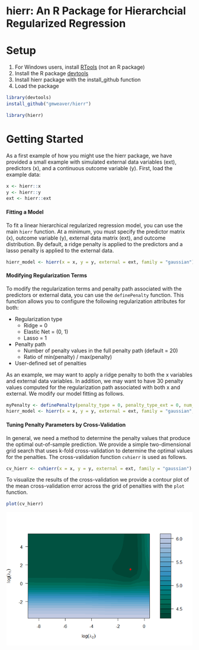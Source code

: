 hierr: An R Package for Hierarchcial Regularized Regression
================

<!-- README.md is generated from README.Rmd. Please edit that file -->
Setup
=====

1.  For Windows users, install [RTools](https://cran.r-project.org/bin/windows/Rtools/) (not an R package)
2.  Install the R package [devtools](https://github.com/hadley/devtools)
3.  Install hierr package with the install\_github function
4.  Load the package

``` r
library(devtools)
install_github("gmweaver/hierr")
```

``` r
library(hierr)
```

Getting Started
===============

As a first example of how you might use the hierr package, we have provided a small example with simulated external data variables (ext), predictors (x), and a continuous outcome variable (y). First, load the example data:

``` r
x <- hierr::x
y <- hierr::y
ext <- hierr::ext
```

#### Fitting a Model

To fit a linear hierarchical regularized regression model, you can use the main `hierr` function. At a minimum, you must specify the predictor matrix (x), outcome variable (y), external data matrix (ext), and outcome distribution. By default, a ridge penalty is applied to the predictors and a lasso penalty is applied to the external data.

``` r
hierr_model <- hierr(x = x, y = y, external = ext, family = "gaussian")
```

#### Modifying Regularization Terms

To modify the regularization terms and penalty path associated with the predictors or external data, you can use the `definePenalty` function. This function allows you to configure the following regularization attributes for both:

-   Regularization type
    -   Ridge = 0
    -   Elastic Net = (0, 1)
    -   Lasso = 1
-   Penalty path
    -   Number of penalty values in the full penalty path (default = 20)
    -   Ratio of min(penalty) / max(penalty)
-   User-defined set of penalties

As an example, we may want to apply a ridge penalty to both the x variables and external data variables. In addition, we may want to have 30 penalty values computed for the regularization path associated with both x and external. We modify our model fitting as follows.

``` r
myPenalty <- definePenalty(penalty_type = 0, penalty_type_ext = 0, num_penalty = 30, num_penalty_ext = 30)
hierr_model <- hierr(x = x, y = y, external = ext, family = "gaussian", penalty = myPenalty)
```

#### Tuning Penalty Parameters by Cross-Validation

In general, we need a method to determine the penalty values that produce the optimal out-of-sample prediction. We provide a simple two-dimensional grid search that uses k-fold cross-validation to determine the optimal values for the penalties. The cross-validation function `cvhierr` is used as follows.

``` r
cv_hierr <- cvhierr(x = x, y = y, external = ext, family = "gaussian")
```

To visualize the results of the cross-validation we provide a contour plot of the mean cross-validation error across the grid of penalties with the `plot` function.

``` r
plot(cv_hierr)
```

![](readme_files/README-plot%20k-fold%20cv%20results-1.png)
